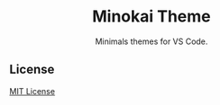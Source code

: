 <div align="center">

# Minokai Theme

Minimals themes for VS Code.

</div>

## License

[MIT License](LICENSE)
